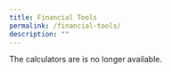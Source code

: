 ```yaml
---
title: Financial Tools
permalink: /financial-tools/
description: ""
---
```

The calculators are is no longer available. 